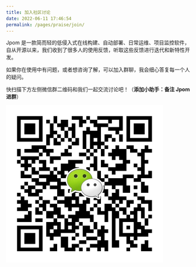 ```yaml
---
title: 加入社区讨论
date: 2022-06-11 17:46:54
permalink: /pages/praise/join/
---
```


Jpom 是一款简而轻的低侵入式在线构建、自动部署、日常运维、项目监控软件，自从开源以来，我们收到了很多人的使用反馈，听取这些反馈进行迭代和新特性开发。

如果你在使用中有问题，或者想咨询了解，可以加入群聊，我会细心答复每一个人的疑问。

快扫描下方左侧微信群二维码和我们一起交流讨论吧！（**添加小助手：备注 Jpom 进群**）

![wx](/images/wx_qrcode.jpg)